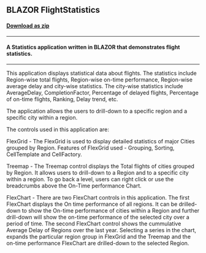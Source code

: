 ## BLAZOR FlightStatistics 
#### [Download as zip](https://grapecity.github.io/DownGit/#/home?url=https://github.com/GrapeCity/ComponentOne-Blazor-Samples/tree/master/NET_6/General/FlightStatistics)
____
#### A Statistics application written in BLAZOR that demonstrates flight statistics.
____
This application displays statistical data about flights. The statistics include Region-wise total flights,
Region-wise on-time performance, Region-wise average delay and city-wise statistics. The city-wise statistics
include AverageDelay, CompletionFactor, Percentage of delayed flights, Percentage of on-time flights,
Ranking, Delay trend, etc.

The application allows the users to drill-down to a specific region and a specific city within a region.

The controls used in this application are:

FlexGrid - The FlexGrid is used to display detailed statistics of major Cities grouped by Region. Features
of FlexGrid used - Grouping, Sorting, CellTemplate and CellFactory.

Treemap - The Treemap control displays the Total flights of cities grouped by Region. It allows users to
drill-down to a Region and to a specific city within a region. To go back a level, users can right click
or use the breadcrumbs above the On-Time performance Chart.

FlexChart - There are two FlexChart controls in this application. The first FlexChart displays the On time
performance of all regions. It can be drilled-down to show the On-time performance of cities within a Region
and further drill-down will show the on-time performance of the selected city over a period of time.
The second FlexChart control shows the cummulative Average Delay of Regions over the last year. Selecting a
series in the chart, expands the particular region group in FlexGrid and the Treemap and the on-time performance
FlexChart are drilled-down to the selected Region.
